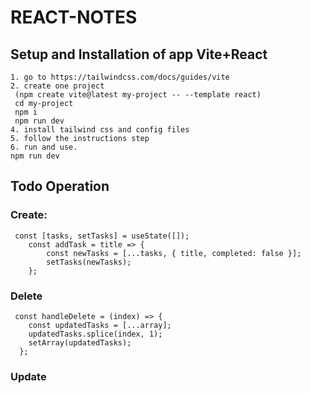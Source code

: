 # REACT-NOTES

## Setup and Installation of app Vite+React

```
1. go to https://tailwindcss.com/docs/guides/vite
2. create one project
 (npm create vite@latest my-project -- --template react)
 cd my-project
 npm i
 npm run dev
4. install tailwind css and config files
5. follow the instructions step
6. run and use.
npm run dev
```
## Todo Operation

### Create:
```
 const [tasks, setTasks] = useState([]);
    const addTask = title => {
        const newTasks = [...tasks, { title, completed: false }];
        setTasks(newTasks);
    };
```
### Delete
```
 const handleDelete = (index) => {
    const updatedTasks = [...array];
    updatedTasks.splice(index, 1);
    setArray(updatedTasks);
  };
```
### Update
```
```

 
